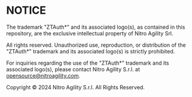 # NOTICE

The trademark "ZTAuth*" and its associated logo(s), as contained in this repository, are the exclusive intellectual property of Nitro Agility Srl.

All rights reserved. Unauthorized use, reproduction, or distribution of the "ZTAuth*" trademark and its associated logo(s) is strictly prohibited.

For inquiries regarding the use of the "ZTAuth*" trademark and its associated logo(s), please contact Nitro Agility S.r.l. at <opensource@nitroagility.com>.

Copyright © 2024 Nitro Agility S.r.l. All Rights Reserved.
